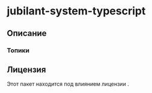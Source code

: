 # jubilant-system-typescript
## Описание

### Топики

## Лицензия
Этот пакет находится под влиянием лицензии [](LICENSE).
